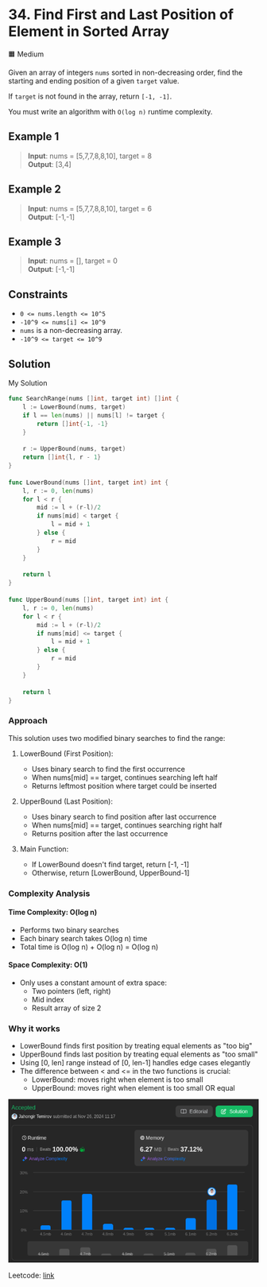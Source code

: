 # 34. Find First and Last Position of Element in Sorted Array

🟧 Medium

Given an array of integers `nums` sorted in non-decreasing order, find the starting and ending position of a given `target` value.

If `target` is not found in the array, return `[-1, -1]`.

You must write an algorithm with `O(log n)` runtime complexity.

## Example 1

> **Input**:  nums = [5,7,7,8,8,10], target = 8 \
> **Output**: [3,4]

## Example 2

> **Input**:  nums = [5,7,7,8,8,10], target = 6 \
> **Output**: [-1,-1]

## Example 3

> **Input**:  nums = [], target = 0 \
> **Output**: [-1,-1]

## Constraints

* `0 <= nums.length <= 10^5`
* `-10^9 <= nums[i] <= 10^9`
* `nums` is a non-decreasing array.
* `-10^9 <= target <= 10^9`

## Solution

My Solution

```go
func SearchRange(nums []int, target int) []int {
    l := LowerBound(nums, target)
    if l == len(nums) || nums[l] != target {
        return []int{-1, -1}
    }

    r := UpperBound(nums, target)
    return []int{l, r - 1}
}

func LowerBound(nums []int, target int) int {
    l, r := 0, len(nums)
    for l < r {
        mid := l + (r-l)/2
        if nums[mid] < target {
            l = mid + 1
        } else {
            r = mid
        }
    }

    return l
}

func UpperBound(nums []int, target int) int {
    l, r := 0, len(nums)
    for l < r {
        mid := l + (r-l)/2
        if nums[mid] <= target {
            l = mid + 1
        } else {
            r = mid
        }
    }

    return l
}
```

### Approach

This solution uses two modified binary searches to find the range:

1. LowerBound (First Position):
   * Uses binary search to find the first occurrence
   * When nums[mid] == target, continues searching left half
   * Returns leftmost position where target could be inserted

2. UpperBound (Last Position):
   * Uses binary search to find position after last occurrence
   * When nums[mid] == target, continues searching right half
   * Returns position after the last occurrence

3. Main Function:
   * If LowerBound doesn't find target, return [-1, -1]
   * Otherwise, return [LowerBound, UpperBound-1]

### Complexity Analysis

#### Time Complexity: O(log n)

* Performs two binary searches
* Each binary search takes O(log n) time
* Total time is O(log n) + O(log n) = O(log n)

#### Space Complexity: O(1)

* Only uses a constant amount of extra space:
  * Two pointers (left, right)
  * Mid index
  * Result array of size 2

### Why it works

* LowerBound finds first position by treating equal elements as "too big"
* UpperBound finds last position by treating equal elements as "too small"
* Using [0, len] range instead of [0, len-1] handles edge cases elegantly
* The difference between < and <= in the two functions is crucial:
  * LowerBound: moves right when element is too small
  * UpperBound: moves right when element is too small OR equal

![result](34.png)

Leetcode: [link](https://leetcode.com/problems/find-first-and-last-position-of-element-in-sorted-array/description/)

